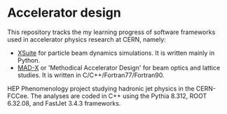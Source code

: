# Accelerator design
This repository tracks the my learning progress of software frameworks used in accelerator physics research at CERN, namely:
- [XSuite](https://xsuite.readthedocs.io/en/latest/) for particle beam dynamics simulations. It is written mainly in Python.
- [MAD-X]() or 'Methodical Accelerator Design' for beam optics and lattice studies. It is written in C/C++/Fortran77/Fortran90.


HEP Phenomenology project studying hadronic jet physics in the CERN-FCCee. The analyses are coded in C++ using the Pythia 8.312, ROOT 6.32.08, and FastJet 3.4.3 frameworks.